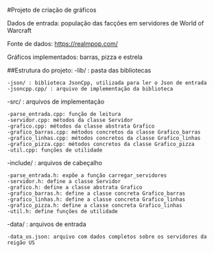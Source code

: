 #Projeto de criação de gráficos

Dados de entrada: população das facções em servidores de World of Warcraft

Fonte de dados: https://realmpop.com/

Gráficos implementados: barras, pizza e estrela

##Estrutura do projeto:
-lib/ : pasta das bibliotecas

    -json/ : biblioteca JsonCpp, utilizada para ler o Json de entrada
    -jsoncpp.cpp/ : arquivo de implementação da biblioteca

-src/ : arquivos de implementação

    -parse_entrada.cpp: função de leitura
    -servidor.cpp: métodos da classe Servidor
    -grafico.cpp: métodos da classe abstrata Grafico
    -grafico_barras.cpp: métodos concretos da classe Grafico_barras
    -grafico_linhas.cpp: métodos concretos da classe Grafico_linhas
    -grafico_pizza.cpp: métodos concretos da classe Grafico_pizza
    -util.cpp: funções de utilidade

-include/ : arquivos de cabeçalho

    -parse_entrada.h: expõe a função carregar_servidores
    -servidor.h: define a classe Servidor
    -grafico.h: define a classe abstrata Grafico
    -grafico_barras.h: define a classe concreta Grafico_barras
    -grafico_linhas.h: define a classe concreta Grafico_linhas
    -grafico_pizza.h: define a classe concreta Grafico_linhas
    -util.h: define funções de utilidade

-data/ : arquivos de entrada

    -data_us.json: arquivo com dados completos sobre os servidores da reigão US
